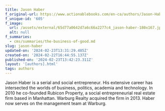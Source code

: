 ```yaml
---
title: Jason Haber
f_original-url: https://www.actionablebooks.com/en-ca/authors/Jason-Haber/
f_unique-id: '605'
f_image:
  url: /assets/external/65d77a0642d7a6c66a2277c4_jason-haber-180x167.jpeg
  alt: null
f_summaries:
  - cms/summaries/the-business-of-good.md
slug: jason-haber
updated-on: '2024-02-23T13:31:29.485Z'
created-on: '2024-02-22T16:44:55.137Z'
published-on: '2024-02-23T13:42:23.311Z'
layout: '[authors].html'
tags: authors
---
```


Jason Haber is a serial and social entrepreneur. His extensive career has intersected the worlds of business, politics, academia and technology. In 2010 he co-founded Rubicon Property, a social entrepreneurial real estate firm based in Manhattan. Warburg Realty acquired the firm in 2013. Haber now serves on the management team at Warburg.
